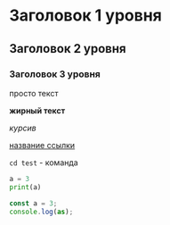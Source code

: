 # Заголовок 1 уровня

## Заголовок 2 уровня

### Заголовок 3 уровня

просто текст

**жирный текст**

_курсив_

[название ссылки](https://ya.ru)

`cd test` - команда

```py
a = 3
print(a)
```

```js
const a = 3;
console.log(as);
```
